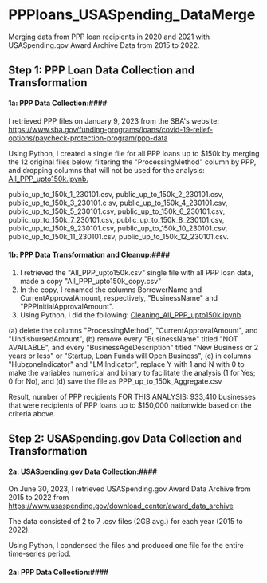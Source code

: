 # PPPloans_USASpending_DataMerge
Merging data from PPP loan recipients in 2020 and 2021 with USASpending.gov Award Archive Data from 2015 to 2022. 

## Step 1: PPP Loan Data Collection and Transformation ##
#### 1a: PPP Data Collection:#### 
I retrieved PPP files  on January 9, 2023 from the SBA's website: https://www.sba.gov/funding-programs/loans/covid-19-relief-options/paycheck-protection-program/ppp-data 

Using Python, I created a single file for all PPP loans up to $150k by merging the 12 original files below, filtering the "ProcessingMethod" column by PPP, and dropping columns that will not be used for the analysis: [All_PPP_upto150k.ipynb.](https://github.com/JCNdongo/PPPloans_USASpending_DataMerge/blob/main/All_PPP_upto150k.ipynb)


public_up_to_150k_1_230101.csv,
public_up_to_150k_2_230101.csv,
public_up_to_150k_3_230101.c sv,
public_up_to_150k_4_230101.csv,
public_up_to_150k_5_230101.csv,
public_up_to_150k_6_230101.csv,
public_up_to_150k_7_230101.csv,
public_up_to_150k_8_230101.csv,
public_up_to_150k_9_230101.csv,
public_up_to_150k_10_230101.csv,
public_up_to_150k_11_230101.csv,
public_up_to_150k_12_230101.csv.

#### 1b: PPP Data Transformation and Cleanup:####
1. I retrieved the "All_PPP_upto150k.csv" single file with all PPP loan data, made a copy "All_PPP_upto150k_copy.csv"
2. In the copy, I renamed the columns BorrowerName and CurrentApprovalAmount, respectively, "BusinessName" and "PPPInitialApprovalAmount".
3. Using Python, I did the following: [Cleaning_All_PPP_upto150k.ipynb](https://github.com/JCNdongo/PPPloans_USASpending_DataMerge/blob/main/Cleaning_All_PPP_upto150k.ipynb)

(a) delete the columns "ProcessingMethod", "CurrentApprovalAmount", and "UndisbursedAmount", (b) remove every "BusinessName" titled "NOT AVAILABLE", and every "BusinessAgeDescription" titled "New Business or 2 years or less" or "Startup, Loan Funds will Open Business", (c) in columns "HubzoneIndicator" and "LMIIndicator", replace Y with 1 and N with 0 to make the variables numerical and binary to facilitate the analysis (1 for Yes; 0 for No), and (d) save the file as PPP_up_to_150k_Aggregate.csv

Result, number of PPP recipients FOR THIS ANALYSIS: 933,410 businesses that were recipients of PPP loans up to $150,000 nationwide based on the criteria above. 

## Step 2: USASpending.gov Data Collection and Transformation ##
#### 2a: USASpending.gov Data Collection:#### 
On June 30, 2023, I retrieved USASpending.gov Award Data Archive from 2015 to 2022  from https://www.usaspending.gov/download_center/award_data_archive

The data consisted of 2 to 7 .csv files (2GB avg.) for each year (2015 to 2022). 

Using Python, I condensed the files and produced one file for the entire time-series period. 

#### 2a: PPP Data Collection:####
